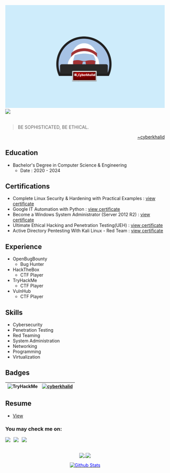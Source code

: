  ![](https://github.com/cyberkhalid/cyberkhalid/blob/main/Khalid%20Backd%202.png)
![](https://komarev.com/ghpvc/?username=cyberkhalid&color=blue)  
<h2></h2>

> BE SOPHISTICATED, BE ETHICAL.
<p align="right"><a href="https://twitter.com/_cyberkhalid">~cyberkhalid</a></p>

<h2></h2>

<h2>Education</h2>
<ul>
    <li>
        Bachelor's Degree in Computer Science & Engineering 
        <ul>
            <li>Date : 2020 - 2024</li>
        </ul>
    </li>
</ul>

<h2>Certifications</h2>
<ul>
    <li>Complete Linux Security & Hardening with Practical Examples : <a href='https://www.udemy.com/certificate/UC-d388bb94-1541-47c3-9820-2db16e7c319a/'> view certificate </a> </li>
    <li>Google IT Automation with Python :  <a href='https://www.coursera.org/account/accomplishments/professional-cert/8HGGYHBD5LZR'> view certificate </a></li>
    <li>Become a Windows System Administrator (Server 2012 R2) : <a href='https://drive.google.com/file/d/1p6d-U_kSY_plWAzn9E1jyUThuMmP-hRa/view?usp=drivesdk'> view certificate </a> </li>
    <li>Ultimate Ethical Hacking and Penetration Testing(UEH) :  <a href='https://www.udemy.com/certificate/UC-ea42d118-c5dd-4f39-9d02-38b1b8a3808d/'> view certificate </a></li>
    <li>Active Directory Pentesting With Kali Linux - Red Team :  <a href='https://www.udemy.com/certificate/UC-2ebe9f23-773c-4062-ba60-10b9ab445d32/'> view certificate </a></li>
</ul>

<h2>Experience</h2>
<ul>
    <li>
        OpenBugBounty
        <ul>
            <li>Bug Hunter</li>
        </ul>
    </li>
    <li>
        HackTheBox
        <ul>
            <li>CTF Player</li>
        </ul>
    </li>
    <li>
        TryHackMe
        <ul>
            <li>CTF Player</li>
        </ul>
    </li>
    <li>
        VulnHub
        <ul>
            <li>CTF Player</li>
        </ul>
    </li>
</ul>

<h2>Skills</h2>
<ul>
    <li>
        Cybersecurity
    </li>
    <li>
        Penetration Testing
    </li>
    <li>
        Red Teaming
    </li>
    <li>
        System Administration
    </li>
    <li>
        Networking
    </li>
    <li>
        Programming
    </li>
    <li>
        Virtualization
    </li>
</ul>

<h2>Badges</h2>

| <img src="https://tryhackme-badges.s3.amazonaws.com/CyberKhalid.png" alt="TryHackMe">  |  [ ![cyberkhalid](https://www.hackthebox.eu/badge/image/553034)](https://app.hackthebox.com/users/553034) |
|---|---|

<h2>Resume</h2>
<ul>
    <li>
        <a href="#">View</a>
    </li>
</ul>

### You may check me on:
<a href="https://twitter.com/_cyberkhalid">
  <img align="left" width="26px" src="https://logodownload.org/wp-content/uploads/2014/09/twitter-logo-6.png" />
</a>

<a href="mailto:cyberkhalid@protonmail.com">
  <img align="left" width="26px" src="https://cdn.jsdelivr.net/npm/simple-icons@v3/icons/protonmail.svg" />
</a>

<a href="https://www.linkedin.com/in/khalidmaina/">
  <img align="left" width="24px" src="https://cdn-icons-png.flaticon.com/512/174/174857.png"  />
</a>

<br>

<br>

<p align="center">
  <a href="https://github.com/cyberkhalid?tab=repositories">
    <img
      align="center"
      src="https://github-readme-stats.vercel.app/api/top-langs/?username=cyberkhalid&layout=compact&theme=algolia&count_private=true"
    />
  </a>
  <a href="https://github.com/cyberkhalid?tab=repositories">
    <img
      align="center"
      height="165"
      src="https://github-readme-stats.vercel.app/api?username=cyberkhalid&count_private=true&show_icons=true&custom_title=Github%20Status&hide=issues&theme=algolia&count_private=true"
    />
  </a>
</p>

<p align="center" dir="auto">
        <a target="_blank" rel="noopener noreferrer" href="https://raw.githubusercontent.com/bornmay/bornmay/Update/svg/Bottom.svg"><img src="https://raw.githubusercontent.com/bornmay/bornmay/Update/svg/Bottom.svg" alt="Github Stats" style="max-width: 100%;color:blue"></a>
</p>

<!--
**cyberkhalid/cyberkhalid** is a ✨ _special_ ✨ repository because its `README.md` (this file) appears on your GitHub profile.

Here are some ideas to get you started:

- 🔭 I’m currently working on ...
- 🌱 I’m currently learning ...
- 👯 I’m looking to collaborate on ...
- 🤔 I’m looking for help with ...
- 💬 Ask me about ...
- 📫 How to reach me: ...
- 😄 Pronouns: ...
- ⚡ Fun fact: ...
-->

